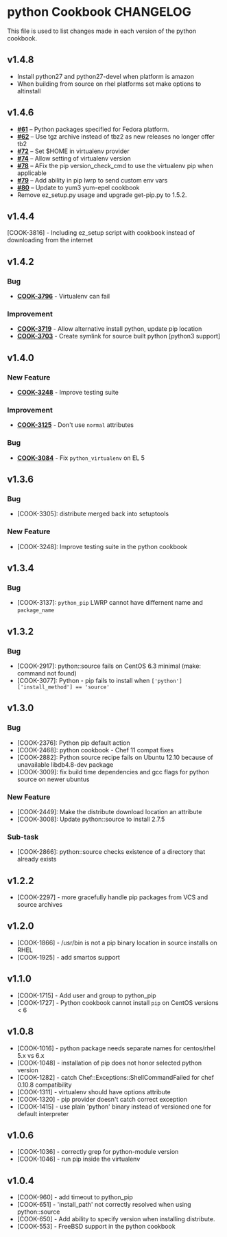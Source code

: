 python Cookbook CHANGELOG
=========================
This file is used to list changes made in each version of the python cookbook.

v1.4.8
------

- Install python27 and python27-devel when platform is amazon
- When building from source on rhel platforms set make options to altinstall

v1.4.6
------

- **[#61](https://github.com/poise/python/pull/61)** – Python packages specified for Fedora platform.
- **[#62](https://github.com/poise/python/pull/62)** – Use tgz archive instead of tbz2 as new releases no longer offer tb2
- **[#72](https://github.com/poise/python/pull/72)** – Set $HOME in virtualenv provider
- **[#74](https://github.com/poise/python/pull/74)** – Allow setting of virtualenv version
- **[#78](https://github.com/poise/python/pull/78)** – AFix the pip version_check_cmd to use the virtualenv pip when applicable
- **[#79](https://github.com/poise/python/pull/79)** – Add ability in pip lwrp to send custom env vars
- **[#80](https://github.com/poise/python/pull/80)** – Update to yum3 yum-epel cookbook
- Remove ez_setup.py usage and upgrade get-pip.py to 1.5.2.

v1.4.4
------
[COOK-3816] - Including ez_setup script with cookbook instead of downloading from the internet


v1.4.2
------
### Bug
- **[COOK-3796](https://tickets.opscode.com/browse/COOK-3796)** - Virtualenv can fail

### Improvement
- **[COOK-3719](https://tickets.opscode.com/browse/COOK-3719)** - Allow alternative install python, update pip location
- **[COOK-3703](https://tickets.opscode.com/browse/COOK-3703)** - Create symlink for source built python [python3 support]


v1.4.0
------
### New Feature
- **[COOK-3248](https://tickets.opscode.com/browse/COOK-3248)** - Improve testing suite

### Improvement
- **[COOK-3125](https://tickets.opscode.com/browse/COOK-3125)** - Don't use `normal` attributes

### Bug
- **[COOK-3084](https://tickets.opscode.com/browse/COOK-3084)** - Fix `python_virtualenv` on EL 5

v1.3.6
------
### Bug
- [COOK-3305]: distribute merged back into setuptools

### New Feature
- [COOK-3248]: Improve testing suite in the python cookbook

v1.3.4
------
### Bug
- [COOK-3137]: `python_pip` LWRP cannot have differnent name and `package_name`

v1.3.2
------
### Bug
- [COOK-2917]: python::source fails on CentOS 6.3 minimal (make: command not found)
- [COOK-3077]: Python - pip fails to install when `['python']['install_method'] == 'source'`

v1.3.0
------
### Bug
- [COOK-2376]: Python pip default action
- [COOK-2468]: python cookbook - Chef 11 compat fixes
- [COOK-2882]: Python source recipe fails on Ubuntu 12.10 because of unavailable libdb4.8-dev package
- [COOK-3009]: fix build time dependencies and gcc flags for python source on newer ubuntus

### New Feature
- [COOK-2449]: Make the distribute download location an attribute
- [COOK-3008]: Update python::source to install 2.7.5

### Sub-task
- [COOK-2866]: python::source checks existence of a directory that already exists

v1.2.2
------
- [COOK-2297] - more gracefully handle pip packages from VCS and source archives

v1.2.0
------
- [COOK-1866] - /usr/bin is not a pip binary location in source installs on RHEL
- [COOK-1925] - add smartos support

v1.1.0
------
- [COOK-1715] - Add user and group to python_pip
- [COOK-1727] - Python cookbook cannot install `pip` on CentOS versions < 6

v1.0.8
------
- [COOK-1016] - python package needs separate names for centos/rhel 5.x vs 6.x
- [COOK-1048] - installation of pip does not honor selected python version
- [COOK-1282] - catch Chef::Exceptions::ShellCommandFailed for chef 0.10.8 compatibility
- [COOK-1311] - virtualenv should have options attribute
- [COOK-1320] - pip provider doesn't catch correct exception
- [COOK-1415] - use plain 'python' binary instead of versioned one for default interpreter

v1.0.6
------
- [COOK-1036] - correctly grep for python-module version
- [COOK-1046] - run pip inside the virtualenv

v1.0.4
------
- [COOK-960] - add timeout to python_pip
- [COOK-651] - 'install_path' not correctly resolved when using python::source
- [COOK-650] - Add ability to specify version when installing distribute.
- [COOK-553] - FreeBSD support in the python cookbook
